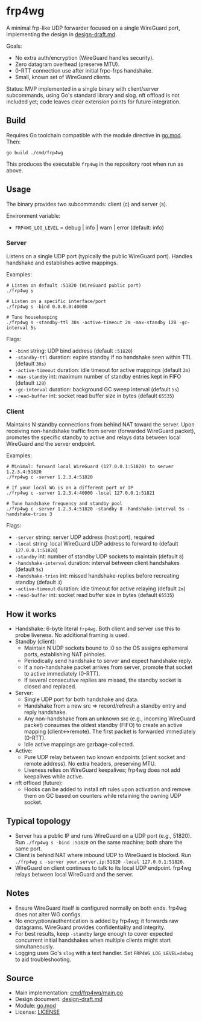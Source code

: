 # frp4wg

A minimal frp-like UDP forwarder focused on a single WireGuard port, implementing the design in [design-draft.md](design-draft.md).

Goals:
- No extra auth/encryption (WireGuard handles security).
- Zero datagram overhead (preserve MTU).
- 0-RTT connection use after initial frpc-frps handshake.
- Small, known set of WireGuard clients.

Status: MVP implemented in a single binary with client/server subcommands, using Go's standard library and slog. nft offload is not included yet; code leaves clear extension points for future integration.

## Build

Requires Go toolchain compatible with the module directive in [go.mod](go.mod). Then:

```
go build ./cmd/frp4wg
```

This produces the executable `frp4wg` in the repository root when run as above.

## Usage

The binary provides two subcommands: client (c) and server (s).

Environment variable:
- `FRP4WG_LOG_LEVEL` = debug | info | warn | error (default: info)

### Server

Listens on a single UDP port (typically the public WireGuard port). Handles handshake and establishes active mappings.

Examples:
```
# Listen on default :51820 (WireGuard public port)
./frp4wg s

# Listen on a specific interface/port
./frp4wg s -bind 0.0.0.0:40000

# Tune housekeeping
./frp4wg s -standby-ttl 30s -active-timeout 2m -max-standby 128 -gc-interval 5s
```

Flags:
- `-bind` string: UDP bind address (default `:51820`)
- `-standby-ttl` duration: expire standby if no handshake seen within TTL (default `30s`)
- `-active-timeout` duration: idle timeout for active mappings (default `2m`)
- `-max-standby` int: maximum number of standby entries kept in FIFO (default `128`)
- `-gc-interval` duration: background GC sweep interval (default `5s`)
- `-read-buffer` int: socket read buffer size in bytes (default `65535`)

### Client

Maintains N standby connections from behind NAT toward the server. Upon receiving non-handshake traffic from server (forwarded WireGuard packet), promotes the specific standby to active and relays data between local WireGuard and the server endpoint.

Examples:
```
# Minimal: forward local WireGuard (127.0.0.1:51820) to server 1.2.3.4:51820
./frp4wg c -server 1.2.3.4:51820

# If your local WG is on a different port or IP
./frp4wg c -server 1.2.3.4:40000 -local 127.0.0.1:51821

# Tune handshake frequency and standby pool
./frp4wg c -server 1.2.3.4:51820 -standby 8 -handshake-interval 5s -handshake-tries 3
```

Flags:
- `-server` string: server UDP address (host:port), required
- `-local` string: local WireGuard UDP address to forward to (default `127.0.0.1:51820`)
- `-standby` int: number of standby UDP sockets to maintain (default `8`)
- `-handshake-interval` duration: interval between client handshakes (default `5s`)
- `-handshake-tries` int: missed handshake-replies before recreating standby (default `3`)
- `-active-timeout` duration: idle timeout for active relaying (default `2m`)
- `-read-buffer` int: socket read buffer size in bytes (default `65535`)

## How it works

- Handshake: 6-byte literal `frp4wg`. Both client and server use this to probe liveness. No additional framing is used.
- Standby (client):
  - Maintain N UDP sockets bound to :0 so the OS assigns ephemeral ports, establishing NAT pinholes.
  - Periodically send handshake to server and expect handshake reply.
  - If a non-handshake packet arrives from server, promote that socket to active immediately (0-RTT).
  - If several consecutive replies are missed, the standby socket is closed and replaced.
- Server:
  - Single UDP port for both handshake and data.
  - Handshake from a new src => record/refresh a standby entry and reply handshake.
  - Any non-handshake from an unknown src (e.g., incoming WireGuard packet) consumes the oldest standby (FIFO) to create an active mapping (client<->remote). The first packet is forwarded immediately (0-RTT).
  - Idle active mappings are garbage-collected.
- Active:
  - Pure UDP relay between two known endpoints (client socket and remote address). No extra headers, preserving MTU.
  - Liveness relies on WireGuard keepalives; frp4wg does not add keepalives while active.
- nft offload (future):
  - Hooks can be added to install nft rules upon activation and remove them on GC based on counters while retaining the owning UDP socket.

## Typical topology

- Server has a public IP and runs WireGuard on a UDP port (e.g., 51820). Run `./frp4wg s -bind :51820` on the same machine; both share the same port.
- Client is behind NAT where inbound UDP to WireGuard is blocked. Run `./frp4wg c -server your.server.ip:51820 -local 127.0.0.1:51820`.
- WireGuard on client continues to talk to its local UDP endpoint. frp4wg relays between local WireGuard and the server.

## Notes

- Ensure WireGuard itself is configured normally on both ends. frp4wg does not alter WG configs.
- No encryption/authentication is added by frp4wg; it forwards raw datagrams. WireGuard provides confidentiality and integrity.
- For best results, keep `-standby` large enough to cover expected concurrent initial handshakes when multiple clients might start simultaneously.
- Logging uses Go's `slog` with a text handler. Set `FRP4WG_LOG_LEVEL=debug` to aid troubleshooting.

## Source

- Main implementation: [cmd/frp4wg/main.go](cmd/frp4wg/main.go)
- Design document: [design-draft.md](design-draft.md)
- Module: [go.mod](go.mod)
- License: [LICENSE](LICENSE)